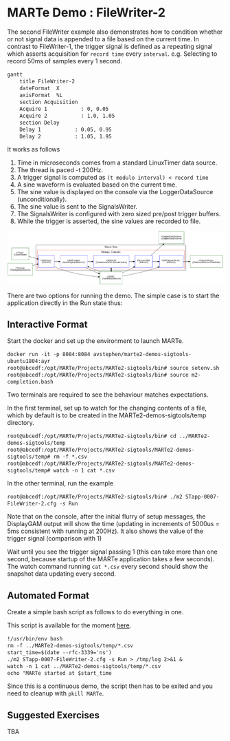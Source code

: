 # MARTe Demo : FileWriter-2

The second FileWriter example also demonstrates how to condition whether or not signal data is appended to a file
based on the current time. In contrast to FileWriter-1, the trigger signal is defined as a repeating signal which
asserts acquisition for `record time` every `interval`.  e.g. Selecting to record 50ms of samples every 1 second.
```mermaid
gantt
    title FileWriter-2
    dateFormat  X
    axisFormat  %L
	section Acquisition
	Acquire 1           : 0, 0.05
	Acquire 2           : 1.0, 1.05
	section Delay
	Delay 1           : 0.05, 0.95
	Delay 2           : 1.05, 1.95
```
It works as follows

1. Time in microseconds comes from a standard LinuxTimer data source.
2. The thread is paced -t 200Hz.
3. A trigger signal is computed as `(t modulo interval) < record time`
4. A sine waveform is evaluated based on the current time.
5. The sine value is displayed on the console via the LoggerDataSource (unconditionally).
6. The sine value is sent to the SignalsWriter.
7. The SignalsWriter is configured with zero sized pre/post trigger buffers.
8. While the trigger is asserted, the sine values are recorded to file.

![Run State](sta_StateRun.png)

There are two options for running the demo.  The simple case is to start the application directly in the Run state thus:

## Interactive Format

Start the docker and set up the environment to launch MARTe.

```
docker run -it -p 8084:8084 avstephen/marte2-demos-sigtools-ubuntu1804:ayr
root@abcedf:/opt/MARTe/Projects/MARTe2-sigtools/bin# source setenv.sh
root@abcedf:/opt/MARTe/Projects/MARTe2-sigtools/bin# source m2-completion.bash
```
Two terminals are required to see the behaviour matches expectations.

In the first terminal, set up to watch for the changing contents of a file, which by default is
to be created in the MARTe2-demos-sigtools/temp directory.

```
root@abcedf:/opt/MARTe/Projects/MARTe2-sigtools/bin# cd ../MARTe2-demos-sigtools/temp
root@abcedf:/opt/MARTe/Projects/MARTe2-sigtools/MARTe2-demos-sigtools/temp# rm -f *.csv
root@abcedf:/opt/MARTe/Projects/MARTe2-sigtools/MARTe2-demos-sigtools/temp# watch -n 1 cat *.csv
```

In the other terminal, run the example

```
root@abcedf:/opt/MARTe/Projects/MARTe2-sigtools/bin# ./m2 STapp-0007-FileWriter-2.cfg -s Run
```

Note that on the console, after the initial flurry of setup messages, the DisplayGAM output will show the time (updating in increments of 5000us = 5ms consistent with running at 200Hz).  It also shows the value of the trigger signal (comparison with 1)

Wait until you see the trigger signal passing 1 (this can take more than one second, because startup of the MARTe application takes a few seconds). The watch command running `cat *.csv` every second should show the snapshot data updating every second.

## Automated Format

Create a simple bash script as follows to do everything in one.

This script is available for the moment [here](https://github.com/AdamVStephen/MARTe2-sigtools/blob/ayr/bin/md-fw-2).

```
!/usr/bin/env bash
rm -f ../MARTe2-demos-sigtools/temp/*.csv
start_time=$(date --rfc-3339='ns')
./m2 STapp-0007-FileWriter-2.cfg -s Run > /tmp/log 2>&1 &
watch -n 1 cat ../MARTe2-demos-sigtools/temp/*.csv
echo "MARTe started at $start_time
```

Since this is a continuous demo, the script then has to be exited and you need to cleanup with `pkill MARTe`.

## Suggested Exercises

TBA
